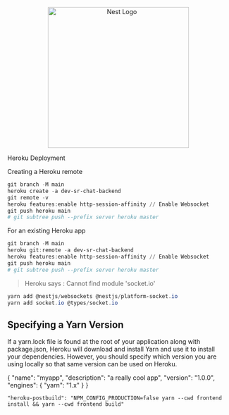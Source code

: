 <p align="center">
  <a href="http://nestjs.com/" target="blank"><img src="https://nestjs.com/img/logo_text.svg" width="320" alt="Nest Logo" /></a>
</p>

[circleci-image]: https://img.shields.io/circleci/build/github/nestjs/nest/master?token=abc123def456
[circleci-url]: https://circleci.com/gh/nestjs/nest

Heroku Deployment

Creating a Heroku remote
```powershell
git branch -M main
heroku create -a dev-sr-chat-backend
git remote -v
heroku features:enable http-session-affinity // Enable Websocket
git push heroku main
# git subtree push --prefix server heroku master
```
For an existing Heroku app

```powershell
git branch -M main
heroku git:remote -a dev-sr-chat-backend
heroku features:enable http-session-affinity // Enable Websocket
git push heroku main
# git subtree push --prefix server heroku master
```

> Heroku says : Cannot find module 'socket.io'

```powershell
yarn add @nestjs/websockets @nestjs/platform-socket.io
yarn add socket.io @types/socket.io
```


## Specifying a Yarn Version

If a yarn.lock file is found at the root of your application along with package.json, Heroku will download and install Yarn and use it to install your dependencies. However, you should specify which version you are using locally so that same version can be used on Heroku.

{
  "name": "myapp",
  "description": "a really cool app",
  "version": "1.0.0",
  "engines": {
    "yarn": "1.x"
  }
}


    "heroku-postbuild": "NPM_CONFIG_PRODUCTION=false yarn --cwd frontend install && yarn --cwd frontend build"